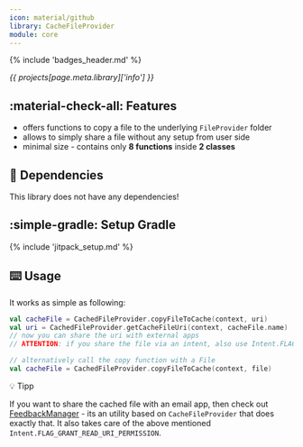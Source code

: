 ```yaml
---
icon: material/github
library: CacheFileProvider
module: core
---
```


{% include 'badges_header.md' %}

<i>{{ projects[page.meta.library]['info'] }}</i>

## :material-check-all: Features

* offers functions to copy a file to the underlying `FileProvider` folder
* allows to simply share a file without any setup from user side
* minimal size - contains only **8 functions** inside **2 classes**

## :link: Dependencies

This library does not have any dependencies!

## :simple-gradle: Setup Gradle

{% include 'jitpack_setup.md' %}

## :keyboard: Usage

It works as simple as following:

```kotlin
val cacheFile = CachedFileProvider.copyFileToCache(context, uri)
val uri = CachedFileProvider.getCacheFileUri(context, cacheFile.name)
// now you can share the uri with external apps
// ATTENTION: if you share the file via an intent, also use Intent.FLAG_GRANT_READ_URI_PERMISSION

// alternatively call the copy function with a File
val cacheFile = CachedFileProvider.copyFileToCache(context, file)
```

:bulb: Tipp

If you want to share the cached file with an email app, then check out [FeedbackManager](feedbackmanager.md) - its an utility based on `CacheFileProvider` that does exactly that. It also takes care of the above mentioned `Intent.FLAG_GRANT_READ_URI_PERMISSION`.
